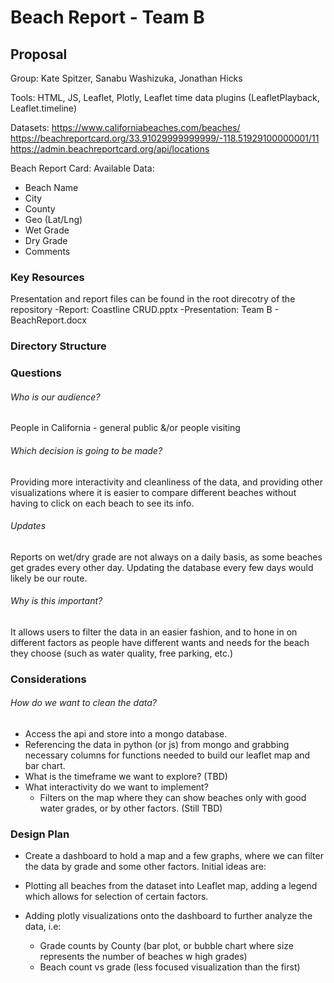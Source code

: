 # Beach Report - Team B

## Proposal

Group: Kate Spitzer, Sanabu Washizuka, Jonathan Hicks

Tools: HTML, JS, Leaflet, Plotly, Leaflet time data plugins (LeafletPlayback, Leaflet.timeline)

Datasets:
https://www.californiabeaches.com/beaches/
https://beachreportcard.org/33.91029999999999/-118.51929100000001/11
https://admin.beachreportcard.org/api/locations

Beach Report Card: Available Data:

- Beach Name
- City
- County
- Geo (Lat/Lng)
- Wet Grade
- Dry Grade
- Comments

### Key Resources
Presentation and report files can be found in the root direcotry of the repository
-Report: Coastline CRUD.pptx
-Presentation: Team B - BeachReport.docx

### Directory Structure


### Questions

###### Who is our audience? 
People in California - general public &/or people visiting
###### Which decision is going to be made?
Providing more interactivity and cleanliness of the data, and providing other visualizations where it is easier to compare different beaches without having to click on each beach to see its info.
###### Updates
Reports on wet/dry grade are not always on a daily basis, as some beaches get grades every other day. Updating the database every few days would likely be our route.
###### Why is this important?
It allows users to filter the data in an easier fashion, and to hone in on different factors as people have different wants and needs for the beach they choose (such as water quality, free parking, etc.)

### Considerations

###### How do we want to clean the data?
- Access the api and store into a mongo database.
- Referencing the data in python (or js) from mongo and grabbing necessary columns for functions needed to build our leaflet map and bar chart.
- What is the timeframe we want to explore? (TBD)
- What interactivity do we want to implement?
  - Filters on the map where they can show beaches only with good water grades, or by other factors. (Still TBD)

### Design Plan

- Create a dashboard to hold a map and a few graphs, where we can filter the data by grade and some other factors. Initial ideas are:

- Plotting all beaches from the dataset into Leaflet map, adding a legend which allows for selection of certain factors.

- Adding plotly visualizations onto the dashboard to further analyze the data, i.e:
  - Grade counts by County (bar plot, or bubble chart where size represents the number of beaches w high grades)
  - Beach count vs grade (less focused visualization than the first)
